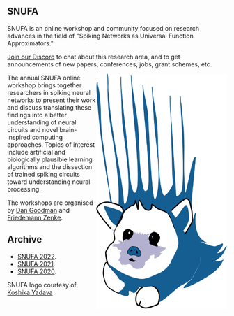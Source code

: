 ## SNUFA

SNUFA is an online workshop and community focused on research advances in the field of "Spiking Networks as Universal Function Approximators."

[Join our Discord](https://discord.gg/aYvgGakrVK) to chat about this research area, and to get announcements of new papers, conferences, jobs, grant schemes, etc.

<img align="right" width="300" src="/images/snufa_mascot.png">

The annual SNUFA online workshop brings together researchers in spiking neural networks to present their work and discuss translating these findings into a better understanding of neural circuits and novel brain-inspired computing approaches. Topics of interest include artificial and biologically plausible learning algorithms and the dissection of trained spiking circuits toward understanding neural processing.

The workshops are organised by [Dan Goodman](https://neural-reckoning.org/) and [Friedemann Zenke](https://zenkelab.org).

Archive
-------


* [SNUFA 2022](/2022).
* [SNUFA 2021](/2021).
* [SNUFA 2020](/2020).

SNUFA logo courtesy of [Koshika Yadava](https://kyadava.net)
